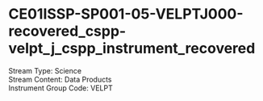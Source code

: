 # CE01ISSP-SP001-05-VELPTJ000-recovered_cspp-velpt_j_cspp_instrument_recovered

Stream Type: Science<br>
Stream Content: Data Products<br>
Instrument Group Code: VELPT<br>
